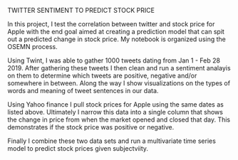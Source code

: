 TWITTER SENTIMENT TO PREDICT STOCK PRICE

In this project, I test the correlation between twitter and stock price for Apple with the end goal aimed at creating a prediction model that can spit out a predicted change in stock price. My notebook is organized using the OSEMN process.

Using Twint, I was able to gather 1000 tweets dating from Jan 1 - Feb 28 2019. After gathering these tweets I then clean and run a sentiment analayis on them to determine which tweets are positive, negative and/or somewhere in between. Along the way I show visualizations on the types of words and meaning of tweet sentences in our data.

Using Yahoo finance I pull stock prices for Apple using the same dates as listed above. Ultimately I narrow this data into a single column that shows the change in price from when the market opened and closed that day. This demonstrates if the stock price was positive or negative.

Finally I combine these two data sets and run a multivariate time series model to predict stock prices given subjectviity.